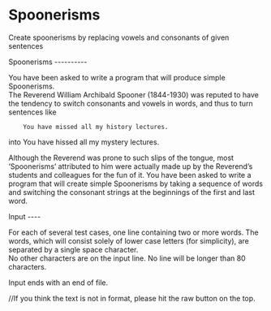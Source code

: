 # Spoonerisms
Create spoonerisms by replacing vowels and consonants of given sentences

Spoonerisms ----------

You have been asked to write a program that will produce simple Spoonerisms.  
The Reverend William Archibald Spooner (1844-1930) was reputed to have the tendency 
to switch consonants and vowels in words, and thus to turn sentences like

        You have missed all my history lectures.
into
        You have hissed all my mystery lectures.
        
Although the Reverend was prone to such slips of the tongue, most ‘Spoonerisms’ attributed 
to him were actually made up by the Reverend’s students and colleagues for the fun of it.
You have been asked to write a program that will create simple Spoonerisms by taking a sequence 
of words and switching the consonant strings at the beginnings of the first and last word.

Input ----

For each of several test cases, one line containing two or more words.  The words, which will 
consist solely of lower case letters (for simplicity), are separated by a single space character.  
No other characters are on the input line.  No line will be longer than 80 characters.

Input ends with an end of file.

//If you think the text is not in format, please hit the raw button on the top.
